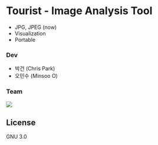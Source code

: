 # Tourist - Image Analysis Tool


  - JPG, JPEG (now)
  - Visualization
  - Portable

### Dev
   - 박건 (Chris Park)
   - 오민수 (Minsoo O)

### Team

[![](https://scontent-icn1-1.xx.fbcdn.net/v/t1.0-1/c73.0.200.200/p200x200/1972253_1489750137968167_6991367922388166374_n.png?oh=d7f8ff37e04fc11e9c54764833a661c6&oe=5983478E)](https://www.facebook.com/exploitforme)
  


License
----

GNU 3.0

